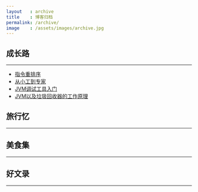 ```yaml
---
layout   : archive
title    : 博客归档
permalink: /archive/
image    : /assets/images/archive.jpg
---
```



## 成长路
-------------------------------------------------------------------------------  
- [指令重排序](https://uestc-dpz.github.io/blog/2016/11/17/Reordering.html)
- [从小工到专家](https://uestc-dpz.github.io/blog/2016/11/06/%E4%BB%8E%E5%B0%8F%E5%B7%A5%E5%88%B0%E4%B8%93%E5%AE%B6.html)
- [JVM调试工具入门](https://uestc-dpz.github.io/blog/2016/10/17/JVM%E8%B0%83%E8%AF%95%E5%B7%A5%E5%85%B7%E5%85%A5%E9%97%A8.html)
- [JVM以及垃圾回收器的工作原理](https://uestc-dpz.github.io/blog/2015/03/05/JVM%E4%BB%A5%E5%8F%8A%E5%9E%83%E5%9C%BE%E5%9B%9E%E6%94%B6%E5%99%A8%E7%9A%84%E5%B7%A5%E4%BD%9C%E5%8E%9F%E7%90%86.html)


## 旅行忆
-------------------------------------------------------------------------------


## 美食集
-------------------------------------------------------------------------------


## 好文录
-------------------------------------------------------------------------------
